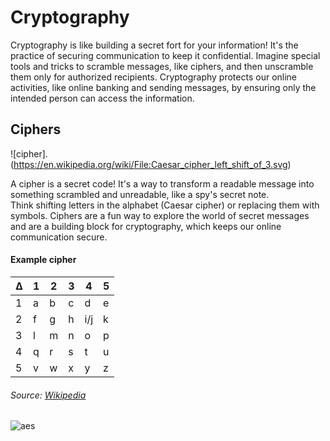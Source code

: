 # Cryptography
Cryptography is like building a secret fort for your information! It's the practice of securing communication to keep it confidential. Imagine special tools and tricks to scramble messages, like ciphers, and then unscramble them only for authorized recipients. 
Cryptography protects our online activities, like online banking and sending messages, by ensuring only the intended person can access the information. 

## Ciphers
![cipher].(https://en.wikipedia.org/wiki/File:Caesar_cipher_left_shift_of_3.svg)

A cipher is a secret code! It's a way to transform a readable message into something scrambled and unreadable, like a spy's secret note.  
Think shifting letters in the alphabet (Caesar cipher) or replacing them with symbols. Ciphers are a fun way to explore the world of secret messages and are a building block for cryptography, which keeps our online communication secure.



#### Example cipher
 Δ | 1 | 2 | 3 |  4  | 5
---|---|---|---| --- |---
1  | a | b | c |  d  | e
2  | f | g | h | i/j | k
3  | l | m | n |  o  | p
4  | q | r | s |  t  | u
5  | v | w | x |  y  | z
###### Source: [Wikipedia](https://en.wikipedia.org/wiki/Polybius_square)

![aes](https://upload.wikimedia.org/wikipedia/commons/5/50/AES_%28Rijndael%29_Round_Function.png)
